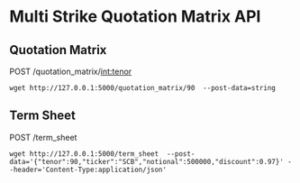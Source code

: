 
# Multi Strike Quotation Matrix API


## Quotation Matrix
POST /quotation_matrix/<int:tenor> 

    wget http://127.0.0.1:5000/quotation_matrix/90  --post-data=string

## Term Sheet
POST /term_sheet 

    wget http://127.0.0.1:5000/term_sheet  --post-data='{"tenor":90,"ticker":"SCB","notional":500000,"discount":0.97}' --header='Content-Type:application/json'
